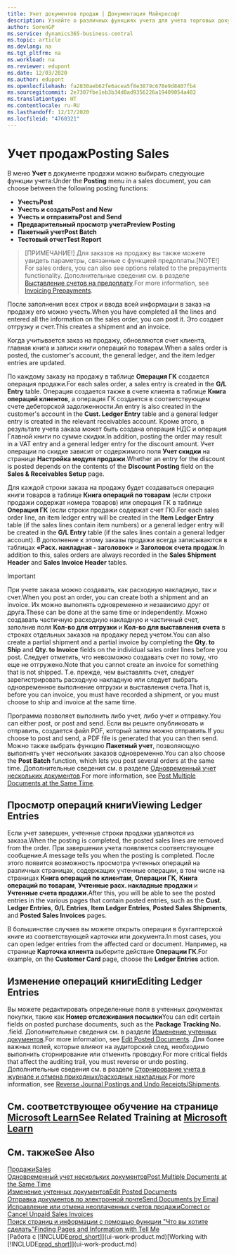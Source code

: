 ```yaml
---
title: Учет документов продаж | Документация Майкрософт
description: Узнайте о различных функциях учета для учета торговых документов, а также о том, как можно обновлять учтенные документы.
author: SorenGP
ms.service: dynamics365-business-central
ms.topic: article
ms.devlang: na
ms.tgt_pltfrm: na
ms.workload: na
ms.reviewer: edupont
ms.date: 12/03/2020
ms.author: edupont
ms.openlocfilehash: fa2830aeb62fe6acea5f8e3879c678e9d8407fb4
ms.sourcegitcommit: 2e7307fbe1eb3b34d0ad9356226a19409054a402
ms.translationtype: HT
ms.contentlocale: ru-RU
ms.lasthandoff: 12/17/2020
ms.locfileid: "4760321"
---
```

# <a name="posting-sales"></a><span data-ttu-id="ef184-103">Учет продаж</span><span class="sxs-lookup"><span data-stu-id="ef184-103">Posting Sales</span></span>

<span data-ttu-id="ef184-104">В меню **Учет** в документе продажи можно выбирать следующие функции учета:</span><span class="sxs-lookup"><span data-stu-id="ef184-104">Under the **Posting** menu in a sales document, you can choose between the following posting functions:</span></span>

* <span data-ttu-id="ef184-105">**Учесть**</span><span class="sxs-lookup"><span data-stu-id="ef184-105">**Post**</span></span>
* <span data-ttu-id="ef184-106">**Учесть и создать**</span><span class="sxs-lookup"><span data-stu-id="ef184-106">**Post and New**</span></span>
* <span data-ttu-id="ef184-107">**Учесть и отправить**</span><span class="sxs-lookup"><span data-stu-id="ef184-107">**Post and Send**</span></span>
* <span data-ttu-id="ef184-108">**Предварительный просмотр учета**</span><span class="sxs-lookup"><span data-stu-id="ef184-108">**Preview Posting**</span></span>
* <span data-ttu-id="ef184-109">**Пакетный учет**</span><span class="sxs-lookup"><span data-stu-id="ef184-109">**Post Batch**</span></span>
* <span data-ttu-id="ef184-110">**Тестовый отчет**</span><span class="sxs-lookup"><span data-stu-id="ef184-110">**Test Report**</span></span>

> <span data-ttu-id="ef184-111">[ПРИМЕЧАНИЕ!] Для заказов на продажу вы также можете увидеть параметры, связанные с функцией предоплаты.</span><span class="sxs-lookup"><span data-stu-id="ef184-111">[NOTE!] For sales orders, you can also see options related to the prepayments functionality.</span></span> <span data-ttu-id="ef184-112">Дополнительные сведения см. в разделе [Выставление счетов на предоплату](finance-invoice-prepayments.md).</span><span class="sxs-lookup"><span data-stu-id="ef184-112">For more information, see [Invoicing Prepayments](finance-invoice-prepayments.md).</span></span> 

<span data-ttu-id="ef184-113">После заполнения всех строк и ввода всей информации в заказ на продажу его можно учесть.</span><span class="sxs-lookup"><span data-stu-id="ef184-113">When you have completed all the lines and entered all the information on the sales order, you can post it.</span></span> <span data-ttu-id="ef184-114">Это создает отгрузку и счет.</span><span class="sxs-lookup"><span data-stu-id="ef184-114">This creates a shipment and an invoice.</span></span>

<span data-ttu-id="ef184-115">Когда учитывается заказ на продажу, обновляются счет клиента, главная книга и записи книги операций по товарам.</span><span class="sxs-lookup"><span data-stu-id="ef184-115">When a sales order is posted, the customer's account, the general ledger, and the item ledger entries are updated.</span></span>

<span data-ttu-id="ef184-116">По каждому заказу на продажу в таблице **Операция ГК** создается операция продажи.</span><span class="sxs-lookup"><span data-stu-id="ef184-116">For each sales order, a sales entry is created in the **G/L Entry** table.</span></span> <span data-ttu-id="ef184-117">Операция создается также в счете клиента в таблице **Книга операций клиентов**, а операция ГК создается в соответствующем счете дебеторской задолженности.</span><span class="sxs-lookup"><span data-stu-id="ef184-117">An entry is also created in the customer's account in the **Cust. Ledger Entry** table and a general ledger entry is created in the relevant receivables account.</span></span> <span data-ttu-id="ef184-118">Кроме этого, в результате учета заказа может быть создана операция НДС и операция Главной книги по сумме скидки.</span><span class="sxs-lookup"><span data-stu-id="ef184-118">In addition, posting the order may result in a VAT entry and a general ledger entry for the discount amount.</span></span> <span data-ttu-id="ef184-119">Учет операции по скидке зависит от содержимого поля **Учет скидки** на странице **Настройка модуля продажи**.</span><span class="sxs-lookup"><span data-stu-id="ef184-119">Whether an entry for the discount is posted depends on the contents of the **Discount Posting** field on the **Sales & Receivables Setup** page.</span></span>

<span data-ttu-id="ef184-120">Для каждой строки заказа на продажу будет создаваться операция книги товаров в таблице **Книга операций по товарам** (если строки продажи содержат номера товаров) или операция ГК в таблице **Операция ГК** (если строки продажи содержат счет ГК).</span><span class="sxs-lookup"><span data-stu-id="ef184-120">For each sales order line, an item ledger entry will be created in the **Item Ledger Entry** table (if the sales lines contain item numbers) or a general ledger entry will be created in the **G/L Entry** table (if the sales lines contain a general ledger account).</span></span> <span data-ttu-id="ef184-121">В дополнение к этому заказы продажи всегда записываются в таблицах **«Расх. накладная - заголовок»** и **Заголовок счета продаж**.</span><span class="sxs-lookup"><span data-stu-id="ef184-121">In addition to this, sales orders are always recorded in the **Sales Shipment Header** and **Sales Invoice Header** tables.</span></span>

> [!IMPORTANT]  
> <span data-ttu-id="ef184-122">При учете заказа можно создавать, как расходную накладную, так и счет.</span><span class="sxs-lookup"><span data-stu-id="ef184-122">When you post an order, you can create both a shipment and an invoice.</span></span> <span data-ttu-id="ef184-123">Их можно выполнять одновременно и независимо друг от друга.</span><span class="sxs-lookup"><span data-stu-id="ef184-123">These can be done at the same time or independently.</span></span> <span data-ttu-id="ef184-124">Можно создавать частичную расходную накладную и частичный счет, заполнив поля **Кол-во для отгрузки** и **Кол-во для выставления счета** в строках отдельных заказов на продажу перед учетом.</span><span class="sxs-lookup"><span data-stu-id="ef184-124">You can also create a partial shipment and a partial invoice by completing the **Qty. to Ship** and **Qty. to Invoice** fields on the individual sales order lines before you post.</span></span> <span data-ttu-id="ef184-125">Следует отметить, что невозможно создавать счет по тому, что еще не отгружено.</span><span class="sxs-lookup"><span data-stu-id="ef184-125">Note that you cannot create an invoice for something that is not shipped.</span></span> <span data-ttu-id="ef184-126">Т.е. прежде, чем выставлять счет, следует зарегистрировать расходную накладную или следует выбрать одновременное выполнение отгрузки и выставления счета.</span><span class="sxs-lookup"><span data-stu-id="ef184-126">That is, before you can invoice, you must have recorded a shipment, or you must choose to ship and invoice at the same time.</span></span>

<span data-ttu-id="ef184-127">Программа позволяет выполнить либо учет, либо учет и отправку.</span><span class="sxs-lookup"><span data-stu-id="ef184-127">You can either post, or post and send.</span></span> <span data-ttu-id="ef184-128">Если вы решите опубликовать и отправить, создается файл PDF, который затем можно отправить.</span><span class="sxs-lookup"><span data-stu-id="ef184-128">If you choose to post and send, a PDF file is generated that you can then send.</span></span> <span data-ttu-id="ef184-129">Можно также выбрать функцию **Пакетный учет**, позволяющую выполнять учет нескольких заказов одновременно.</span><span class="sxs-lookup"><span data-stu-id="ef184-129">You can also choose the **Post Batch** function, which lets you post several orders at the same time.</span></span> <span data-ttu-id="ef184-130">Дополнительные сведения см. в разделе [Одновременный учет нескольких документов](ui-batch-posting.md).</span><span class="sxs-lookup"><span data-stu-id="ef184-130">For more information, see [Post Multiple Documents at the Same Time](ui-batch-posting.md).</span></span>

## <a name="viewing-ledger-entries"></a><span data-ttu-id="ef184-131">Просмотр операций книги</span><span class="sxs-lookup"><span data-stu-id="ef184-131">Viewing Ledger Entries</span></span>

<span data-ttu-id="ef184-132">Если учет завершен, учтенные строки продажи удаляются из заказа.</span><span class="sxs-lookup"><span data-stu-id="ef184-132">When the posting is completed, the posted sales lines are removed from the order.</span></span> <span data-ttu-id="ef184-133">При завершении учета появляется соответствующее сообщение.</span><span class="sxs-lookup"><span data-stu-id="ef184-133">A message tells you when the posting is completed.</span></span> <span data-ttu-id="ef184-134">После этого появится возможность просмотра учтенных операций на различных страницах, содержащих учтенные операции, в том числе на страницах **Книга операций по клиентам**, **Операции ГК**, **Книга операций по товарам**, **Учтенные расх. накладные продажи** и **Учтенные счета продажи**.</span><span class="sxs-lookup"><span data-stu-id="ef184-134">After this, you will be able to see the posted entries in the various pages that contain posted entries, such as the **Cust. Ledger Entries**, **G/L Entries**, **Item Ledger Entries**, **Posted Sales Shipments**, and **Posted Sales Invoices** pages.</span></span>  

<span data-ttu-id="ef184-135">В большинстве случаев вы можете открыть операции в бухгалтерской книге из соответствующей карточки или документа.</span><span class="sxs-lookup"><span data-stu-id="ef184-135">In most cases, you can open ledger entries from the affected card or document.</span></span> <span data-ttu-id="ef184-136">Например, на странице **Карточка клиента** выберите действие **Операции ГК**.</span><span class="sxs-lookup"><span data-stu-id="ef184-136">For example, on the **Customer Card** page, choose the **Ledger Entries** action.</span></span>

## <a name="editing-ledger-entries"></a><span data-ttu-id="ef184-137">Изменение операций книги</span><span class="sxs-lookup"><span data-stu-id="ef184-137">Editing Ledger Entries</span></span>

<span data-ttu-id="ef184-138">Вы можете редактировать определенные поля в учтенных документах покупки, такие как **Номер отслеживания посылки**</span><span class="sxs-lookup"><span data-stu-id="ef184-138">You can edit certain fields on posted purchase documents, such as the **Package Tracking No.**</span></span> <span data-ttu-id="ef184-139">.</span><span class="sxs-lookup"><span data-stu-id="ef184-139">field.</span></span> <span data-ttu-id="ef184-140">Дополнительные сведения см. в разделе [Изменение учтенных документов](across-edit-posted-document.md).</span><span class="sxs-lookup"><span data-stu-id="ef184-140">For more information, see [Edit Posted Documents](across-edit-posted-document.md).</span></span> <span data-ttu-id="ef184-141">Для более важных полей, которые влияют на аудиторский след, необходимо выполнить сторнирование или отменить проводку.</span><span class="sxs-lookup"><span data-stu-id="ef184-141">For more critical fields that affect the auditing trail, you must reverse or undo posting.</span></span> <span data-ttu-id="ef184-142">Дополнительные сведения см. в разделе [Сторнирование учета в журнале и отмена приходных/расходных накладных](finance-how-reverse-journal-posting.md).</span><span class="sxs-lookup"><span data-stu-id="ef184-142">For more information, see [Reverse Journal Postings and Undo Receipts/Shipments](finance-how-reverse-journal-posting.md).</span></span>

## <a name="see-related-training-at-microsoft-learn"></a><span data-ttu-id="ef184-143">См. соответствующее обучение на странице [Microsoft Learn](/learn/modules/ship-invoice-items-dynamics-365-business-central/index)</span><span class="sxs-lookup"><span data-stu-id="ef184-143">See Related Training at [Microsoft Learn](/learn/modules/ship-invoice-items-dynamics-365-business-central/index)</span></span>

## <a name="see-also"></a><span data-ttu-id="ef184-144">См. также</span><span class="sxs-lookup"><span data-stu-id="ef184-144">See Also</span></span>

[<span data-ttu-id="ef184-145">Продажи</span><span class="sxs-lookup"><span data-stu-id="ef184-145">Sales</span></span>](sales-manage-sales.md)  
[<span data-ttu-id="ef184-146">Одновременный учет нескольких документов</span><span class="sxs-lookup"><span data-stu-id="ef184-146">Post Multiple Documents at the Same Time</span></span>](ui-batch-posting.md)  
[<span data-ttu-id="ef184-147">Изменение учтенных документов</span><span class="sxs-lookup"><span data-stu-id="ef184-147">Edit Posted Documents</span></span>](across-edit-posted-document.md)  
[<span data-ttu-id="ef184-148">Отправка документов по электронной почте</span><span class="sxs-lookup"><span data-stu-id="ef184-148">Send Documents by Email</span></span>](ui-how-send-documents-email.md)  
[<span data-ttu-id="ef184-149">Исправление или отмена неоплаченных счетов продажи</span><span class="sxs-lookup"><span data-stu-id="ef184-149">Correct or Cancel Unpaid Sales Invoices</span></span>](sales-how-correct-cancel-sales-invoice.md)  
[<span data-ttu-id="ef184-150">Поиск страниц и информации с помощью функции "Что вы хотите сделать"</span><span class="sxs-lookup"><span data-stu-id="ef184-150">Finding Pages and Information with Tell Me</span></span>](ui-search.md)  
<span data-ttu-id="ef184-151">[Работа с [!INCLUDE[prod_short](includes/prod_short.md)]](ui-work-product.md)</span><span class="sxs-lookup"><span data-stu-id="ef184-151">[Working with [!INCLUDE[prod_short](includes/prod_short.md)]](ui-work-product.md)</span></span>
